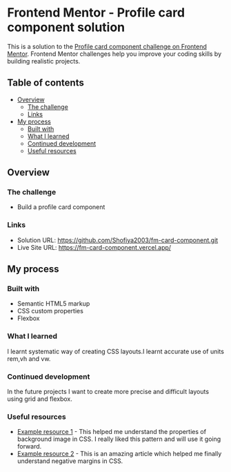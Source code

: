 # Frontend Mentor - Profile card component solution

This is a solution to the [Profile card component challenge on Frontend Mentor](https://www.frontendmentor.io/challenges/profile-card-component-cfArpWshJ). Frontend Mentor challenges help you improve your coding skills by building realistic projects. 

## Table of contents

- [Overview](#overview)
  - [The challenge](#the-challenge)
  - [Links](#links)
- [My process](#my-process)
  - [Built with](#built-with)
  - [What I learned](#what-i-learned)
  - [Continued development](#continued-development)
  - [Useful resources](#useful-resources)


## Overview

### The challenge

- Build a profile card component



### Links

- Solution URL: https://github.com/Shofiya2003/fm-card-component.git
- Live Site URL: https://fm-card-component.vercel.app/

## My process

### Built with

- Semantic HTML5 markup
- CSS custom properties
- Flexbox



### What I learned

I learnt systematic way of  creating CSS layouts.I learnt accurate use of units rem,vh and vw.




### Continued development

In the future projects I want to create more precise and difficult layouts using grid and flexbox.


### Useful resources

- [Example resource 1](https://www.w3schools.com/cssref/pr_background-blend-mode.asp) - This helped me understand the properties of background image in CSS. I really liked this pattern and will use it going forward.
- [Example resource 2](https://css-tricks.com/negative-margins/) - This is an amazing article which helped me finally understand negative margins in CSS.





